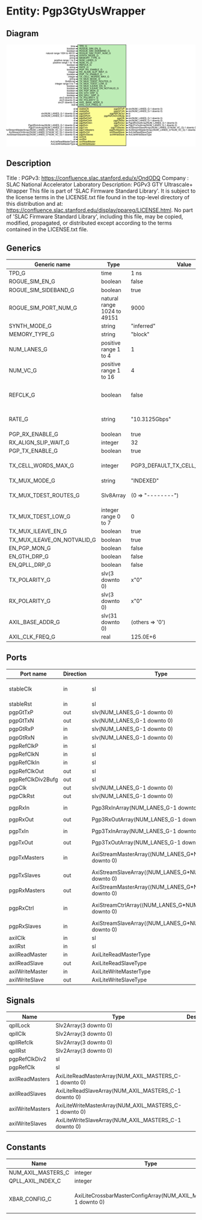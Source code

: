 # Entity: Pgp3GtyUsWrapper

## Diagram

![Diagram](Pgp3GtyUsWrapper.svg "Diagram")
## Description

Title      : PGPv3: https://confluence.slac.stanford.edu/x/OndODQ
Company    : SLAC National Accelerator Laboratory
Description: PGPv3 GTY Ultrascale+ Wrapper
This file is part of 'SLAC Firmware Standard Library'.
It is subject to the license terms in the LICENSE.txt file found in the
top-level directory of this distribution and at:
   https://confluence.slac.stanford.edu/display/ppareg/LICENSE.html.
No part of 'SLAC Firmware Standard Library', including this file,
may be copied, modified, propagated, or distributed except according to
the terms contained in the LICENSE.txt file.
## Generics

| Generic name                | Type                        | Value                            | Description                              |
| --------------------------- | --------------------------- | -------------------------------- | ---------------------------------------- |
| TPD_G                       | time                        | 1 ns                             |                                          |
| ROGUE_SIM_EN_G              | boolean                     | false                            |                                          |
| ROGUE_SIM_SIDEBAND_G        | boolean                     | true                             |                                          |
| ROGUE_SIM_PORT_NUM_G        | natural range 1024 to 49151 | 9000                             |                                          |
| SYNTH_MODE_G                | string                      | "inferred"                       |                                          |
| MEMORY_TYPE_G               | string                      | "block"                          |                                          |
| NUM_LANES_G                 | positive range 1 to 4       | 1                                |                                          |
| NUM_VC_G                    | positive range 1 to 16      | 4                                |                                          |
| REFCLK_G                    | boolean                     | false                            |  FALSE: pgpRefClkP/N,  TRUE: pgpRefClkIn |
| RATE_G                      | string                      | "10.3125Gbps"                    | or "6.25Gbps" or "3.125Gbps"             |
| PGP_RX_ENABLE_G             | boolean                     | true                             | PGP Settings                             |
| RX_ALIGN_SLIP_WAIT_G        | integer                     | 32                               |                                          |
| PGP_TX_ENABLE_G             | boolean                     | true                             |                                          |
| TX_CELL_WORDS_MAX_G         | integer                     | PGP3_DEFAULT_TX_CELL_WORDS_MAX_C | Number of 64-bit words per cell          |
| TX_MUX_MODE_G               | string                      | "INDEXED"                        | Or "ROUTED"                              |
| TX_MUX_TDEST_ROUTES_G       | Slv8Array                   | (0      => "--------")           | Only used in ROUTED mode                 |
| TX_MUX_TDEST_LOW_G          | integer range 0 to 7        | 0                                |                                          |
| TX_MUX_ILEAVE_EN_G          | boolean                     | true                             |                                          |
| TX_MUX_ILEAVE_ON_NOTVALID_G | boolean                     | true                             |                                          |
| EN_PGP_MON_G                | boolean                     | false                            |                                          |
| EN_GTH_DRP_G                | boolean                     | false                            |                                          |
| EN_QPLL_DRP_G               | boolean                     | false                            |                                          |
| TX_POLARITY_G               | slv(3 downto 0)             | x"0"                             |                                          |
| RX_POLARITY_G               | slv(3 downto 0)             | x"0"                             |                                          |
| AXIL_BASE_ADDR_G            | slv(31 downto 0)            | (others => '0')                  |                                          |
| AXIL_CLK_FREQ_G             | real                        | 125.0E+6                         |                                          |
## Ports

| Port name         | Direction | Type                                                    | Description                          |
| ----------------- | --------- | ------------------------------------------------------- | ------------------------------------ |
| stableClk         | in        | sl                                                      | GT needs a stable clock to "boot up" |
| stableRst         | in        | sl                                                      |                                      |
| pgpGtTxP          | out       | slv(NUM_LANES_G-1 downto 0)                             | Gt Serial IO                         |
| pgpGtTxN          | out       | slv(NUM_LANES_G-1 downto 0)                             |                                      |
| pgpGtRxP          | in        | slv(NUM_LANES_G-1 downto 0)                             |                                      |
| pgpGtRxN          | in        | slv(NUM_LANES_G-1 downto 0)                             |                                      |
| pgpRefClkP        | in        | sl                                                      | 156.25 MHz                           |
| pgpRefClkN        | in        | sl                                                      | 156.25 MHz                           |
| pgpRefClkIn       | in        | sl                                                      | 156.25 MHz                           |
| pgpRefClkOut      | out       | sl                                                      |                                      |
| pgpRefClkDiv2Bufg | out       | sl                                                      |                                      |
| pgpClk            | out       | slv(NUM_LANES_G-1 downto 0)                             | Clocking                             |
| pgpClkRst         | out       | slv(NUM_LANES_G-1 downto 0)                             |                                      |
| pgpRxIn           | in        | Pgp3RxInArray(NUM_LANES_G-1 downto 0)                   | Non VC Rx Signals                    |
| pgpRxOut          | out       | Pgp3RxOutArray(NUM_LANES_G-1 downto 0)                  |                                      |
| pgpTxIn           | in        | Pgp3TxInArray(NUM_LANES_G-1 downto 0)                   | Non VC Tx Signals                    |
| pgpTxOut          | out       | Pgp3TxOutArray(NUM_LANES_G-1 downto 0)                  |                                      |
| pgpTxMasters      | in        | AxiStreamMasterArray((NUM_LANES_G*NUM_VC_G)-1 downto 0) | Frame Transmit Interface             |
| pgpTxSlaves       | out       | AxiStreamSlaveArray((NUM_LANES_G*NUM_VC_G)-1 downto 0)  |                                      |
| pgpRxMasters      | out       | AxiStreamMasterArray((NUM_LANES_G*NUM_VC_G)-1 downto 0) | Frame Receive Interface              |
| pgpRxCtrl         | in        | AxiStreamCtrlArray((NUM_LANES_G*NUM_VC_G)-1 downto 0)   | Used in implementation only          |
| pgpRxSlaves       | in        | AxiStreamSlaveArray((NUM_LANES_G*NUM_VC_G)-1 downto 0)  | Used in simulation only              |
| axilClk           | in        | sl                                                      | Stable Clock                         |
| axilRst           | in        | sl                                                      |                                      |
| axilReadMaster    | in        | AxiLiteReadMasterType                                   |                                      |
| axilReadSlave     | out       | AxiLiteReadSlaveType                                    |                                      |
| axilWriteMaster   | in        | AxiLiteWriteMasterType                                  |                                      |
| axilWriteSlave    | out       | AxiLiteWriteSlaveType                                   |                                      |
## Signals

| Name             | Type                                                   | Description |
| ---------------- | ------------------------------------------------------ | ----------- |
| qpllLock         | Slv2Array(3 downto 0)                                  |             |
| qpllClk          | Slv2Array(3 downto 0)                                  |             |
| qpllRefclk       | Slv2Array(3 downto 0)                                  |             |
| qpllRst          | Slv2Array(3 downto 0)                                  |             |
| pgpRefClkDiv2    | sl                                                     |             |
| pgpRefClk        | sl                                                     |             |
| axilReadMasters  | AxiLiteReadMasterArray(NUM_AXIL_MASTERS_C-1 downto 0)  |             |
| axilReadSlaves   | AxiLiteReadSlaveArray(NUM_AXIL_MASTERS_C-1 downto 0)   |             |
| axilWriteMasters | AxiLiteWriteMasterArray(NUM_AXIL_MASTERS_C-1 downto 0) |             |
| axilWriteSlaves  | AxiLiteWriteSlaveArray(NUM_AXIL_MASTERS_C-1 downto 0)  |             |
## Constants

| Name               | Type                                                            | Value                                                                                                                                                                             | Description |
| ------------------ | --------------------------------------------------------------- | --------------------------------------------------------------------------------------------------------------------------------------------------------------------------------- | ----------- |
| NUM_AXIL_MASTERS_C | integer                                                         |  NUM_LANES_G+1                                                                                                                                                                    |             |
| QPLL_AXIL_INDEX_C  | integer                                                         |  NUM_AXIL_MASTERS_C-1                                                                                                                                                             |             |
| XBAR_CONFIG_C      | AxiLiteCrossbarMasterConfigArray(NUM_AXIL_MASTERS_C-1 downto 0) |        genAxiLiteConfig(NUM_AXIL_MASTERS_C,<br><span style="padding-left:20px"> AXIL_BASE_ADDR_G,<br><span style="padding-left:20px"> 16,<br><span style="padding-left:20px"> 13) |             |

